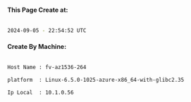
   
#### This Page Create at:

```bash

2024-09-05 - 22:54:52 UTC

```

#### Create By Machine:

```bash

Host Name : fv-az1536-264

platform  : Linux-6.5.0-1025-azure-x86_64-with-glibc2.35

Ip Local  : 10.1.0.56

```


